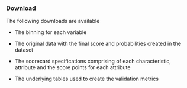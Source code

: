 

### Download

The following downloads are available

* The binning for each variable

* The original data with the final score and probabilities created in the dataset

* The scorecard specifications comprising of each characteristic, attribute and the score points for each attribute

* The underlying tables used to create the validation metrics


